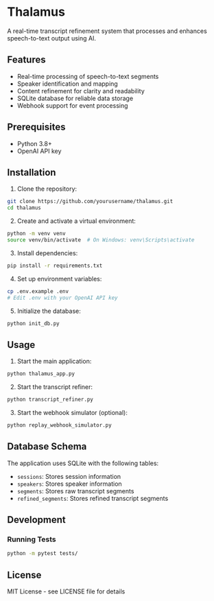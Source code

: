 # Thalamus

A real-time transcript refinement system that processes and enhances speech-to-text output using AI.

## Features

- Real-time processing of speech-to-text segments
- Speaker identification and mapping
- Content refinement for clarity and readability
- SQLite database for reliable data storage
- Webhook support for event processing

## Prerequisites

- Python 3.8+
- OpenAI API key

## Installation

1. Clone the repository:
```bash
git clone https://github.com/yourusername/thalamus.git
cd thalamus
```

2. Create and activate a virtual environment:
```bash
python -m venv venv
source venv/bin/activate  # On Windows: venv\Scripts\activate
```

3. Install dependencies:
```bash
pip install -r requirements.txt
```

4. Set up environment variables:
```bash
cp .env.example .env
# Edit .env with your OpenAI API key
```

5. Initialize the database:
```bash
python init_db.py
```

## Usage

1. Start the main application:
```bash
python thalamus_app.py
```

2. Start the transcript refiner:
```bash
python transcript_refiner.py
```

3. Start the webhook simulator (optional):
```bash
python replay_webhook_simulator.py
```

## Database Schema

The application uses SQLite with the following tables:

- `sessions`: Stores session information
- `speakers`: Stores speaker information
- `segments`: Stores raw transcript segments
- `refined_segments`: Stores refined transcript segments

## Development

### Running Tests

```bash
python -m pytest tests/
```

## License

MIT License - see LICENSE file for details 